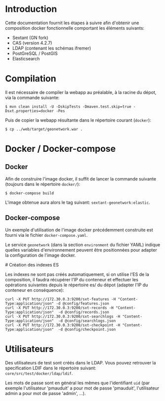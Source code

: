 # Introduction

Cette documentation fournit les étapes à suivre afin d'obtenir une composition
docker fonctionnelle comportant les éléments suivants:

* Sextant (GN fork)
* CAS (version 4.2.7)
* LDAP (contenant les schémas ifremer)
* PostGreSQL / PostGIS
* Elasticsearch

# Compilation

Il est nécessaire de compiler la webapp au préalable, à la racine du dépot, via
la commande suivante:

```
$ mvn clean install -U -DskipTests -Dmaven.test.skip=true -Dsxt.properties=docker -Pes
```

Puis de copier la webapp résultante dans le répertoire courant (`docker`):

```
$ cp ../web/target/geonetwork.war .
```

# Docker / Docker-compose

## Docker

Afin de construire l'image docker, il suffit de lancer la commande suivante
(toujours dans le répertoire `docker/`):

```
$ docker-compose build
```

L'image obtenue aura alors le tag suivant: `sextant-geonetwork:elastic`.

## Docker-compose

Un exemple d'utilisation de l'image docker précédemment construite est fourni
via le fichier `docker-compose.yaml`.

Le service `geonetwork` (dans la section `environment` du fichier YAML) indique
quelles variables d'environnement peuvent être positionnées pour adapter la
configuration de l'image docker.

# Création des indexes ES

Les indexes ne sont pas créés automatiquement, si on utilise l'ES de la
composition, il faudra récupérer l'IP du conteneur et effectuer les opérations
suivantes depuis le répertoire es/ du dépot (adapter l'IP du conteneur en
conséquence):

```
curl -X PUT http://172.30.0.3:9200/sxt-features -H "Content-Type:application/json" -d @config/features.json
curl -X PUT http://172.30.0.3:9200/sxt-records -H "Content-Type:application/json"  -d @config/records.json
curl -X PUT http://172.30.0.3:9200/sxt-searchlogs -H "Content-Type:application/json"  -d @config/searchlogs.json
curl -X PUT http://172.30.0.3:9200/sxt-checkpoint -H "Content-Type:application/json"  -d @config/checkpoint.json

```

# Utilisateurs

Des utilisateurs de test sont créés dans le LDAP. Vous pouvez retrouver la
specification LDIF dans le répertoire suivant:
`core/src/test/docker/ldap/ldif`.

Les mots de passe sont en général les mêmes que l'identifiant `uid` (par
exemple l'utilisateur 'pmauduit' a pour mot de passe 'pmauduit', l'utilisateur
admin a pour mot de passe 'admin', ...).

